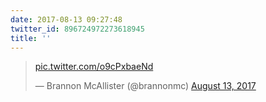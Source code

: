 ```yaml
---
date: 2017-08-13 09:27:48
twitter_id: 896724972273618945
title: ''
---
```


<blockquote class="twitter-tweet"><p lang="und" dir="ltr"><a href="https://t.co/o9cPxbaeNd">pic.twitter.com/o9cPxbaeNd</a></p>&mdash; Brannon McAllister (@brannonmc) <a href="https://twitter.com/brannonmc/status/896535523698802688?ref_src=twsrc%5Etfw">August 13, 2017</a></blockquote>
<script async src="https://platform.twitter.com/widgets.js" charset="utf-8"></script>
